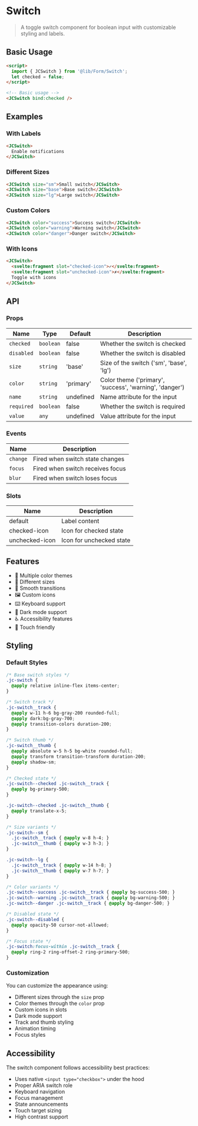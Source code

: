 # Switch

> A toggle switch component for boolean input with customizable styling and labels.

## Basic Usage

```html
<script>
  import { JCSwitch } from '@lib/Form/Switch';
  let checked = false;
</script>

<!-- Basic usage -->
<JCSwitch bind:checked />
```

## Examples

### With Labels

```html
<JCSwitch>
  Enable notifications
</JCSwitch>
```

### Different Sizes

```html
<JCSwitch size="sm">Small switch</JCSwitch>
<JCSwitch size="base">Base switch</JCSwitch>
<JCSwitch size="lg">Large switch</JCSwitch>
```

### Custom Colors

```html
<JCSwitch color="success">Success switch</JCSwitch>
<JCSwitch color="warning">Warning switch</JCSwitch>
<JCSwitch color="danger">Danger switch</JCSwitch>
```

### With Icons

```html
<JCSwitch>
  <svelte:fragment slot="checked-icon">✓</svelte:fragment>
  <svelte:fragment slot="unchecked-icon">✗</svelte:fragment>
  Toggle with icons
</JCSwitch>
```

## API

### Props

| Name | Type | Default | Description |
|------|------|---------|-------------|
| `checked` | `boolean` | false | Whether the switch is checked |
| `disabled` | `boolean` | false | Whether the switch is disabled |
| `size` | `string` | 'base' | Size of the switch ('sm', 'base', 'lg') |
| `color` | `string` | 'primary' | Color theme ('primary', 'success', 'warning', 'danger') |
| `name` | `string` | undefined | Name attribute for the input |
| `required` | `boolean` | false | Whether the switch is required |
| `value` | `any` | undefined | Value attribute for the input |

### Events

| Name | Description |
|------|-------------|
| `change` | Fired when switch state changes |
| `focus` | Fired when switch receives focus |
| `blur` | Fired when switch loses focus |

### Slots

| Name | Description |
|------|-------------|
| default | Label content |
| checked-icon | Icon for checked state |
| unchecked-icon | Icon for unchecked state |

## Features

- 🎨 Multiple color themes
- 📏 Different sizes
- 🔄 Smooth transitions
- 🖼️ Custom icons
- ⌨️ Keyboard support
- 🌙 Dark mode support
- ♿ Accessibility features
- 📱 Touch friendly

## Styling

### Default Styles

```css
/* Base switch styles */
.jc-switch {
  @apply relative inline-flex items-center;
}

/* Switch track */
.jc-switch__track {
  @apply w-11 h-6 bg-gray-200 rounded-full;
  @apply dark:bg-gray-700;
  @apply transition-colors duration-200;
}

/* Switch thumb */
.jc-switch__thumb {
  @apply absolute w-5 h-5 bg-white rounded-full;
  @apply transform transition-transform duration-200;
  @apply shadow-sm;
}

/* Checked state */
.jc-switch--checked .jc-switch__track {
  @apply bg-primary-500;
}

.jc-switch--checked .jc-switch__thumb {
  @apply translate-x-5;
}

/* Size variants */
.jc-switch--sm {
  .jc-switch__track { @apply w-8 h-4; }
  .jc-switch__thumb { @apply w-3 h-3; }
}

.jc-switch--lg {
  .jc-switch__track { @apply w-14 h-8; }
  .jc-switch__thumb { @apply w-7 h-7; }
}

/* Color variants */
.jc-switch--success .jc-switch__track { @apply bg-success-500; }
.jc-switch--warning .jc-switch__track { @apply bg-warning-500; }
.jc-switch--danger .jc-switch__track { @apply bg-danger-500; }

/* Disabled state */
.jc-switch--disabled {
  @apply opacity-50 cursor-not-allowed;
}

/* Focus state */
.jc-switch:focus-within .jc-switch__track {
  @apply ring-2 ring-offset-2 ring-primary-500;
}
```

### Customization

You can customize the appearance using:
- Different sizes through the `size` prop
- Color themes through the `color` prop
- Custom icons in slots
- Dark mode support
- Track and thumb styling
- Animation timing
- Focus styles

## Accessibility

The switch component follows accessibility best practices:

- Uses native `<input type="checkbox">` under the hood
- Proper ARIA switch role
- Keyboard navigation
- Focus management
- State announcements
- Touch target sizing
- High contrast support 